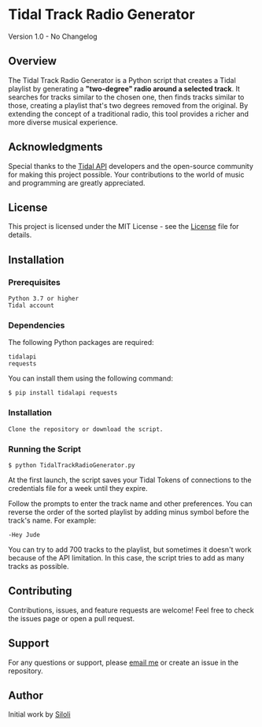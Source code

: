 # Tidal Track Radio Generator

Version 1.0 - No Changelog

## Overview

The Tidal Track Radio Generator is a Python script that creates a Tidal playlist by generating a **"two-degree" radio around a selected track**. It searches for tracks similar to the chosen one, then finds tracks similar to those, creating a playlist that's two degrees removed from the original. By extending the concept of a traditional radio, this tool provides a richer and more diverse musical experience.

## Acknowledgments

Special thanks to the [Tidal API](https://tidalapi.netlify.app/) developers and the open-source community for making this project possible. Your contributions to the world of music and programming are greatly appreciated.

## License

This project is licensed under the MIT License - see the [License](LICENSE) file for details.

## Installation

### Prerequisites

    Python 3.7 or higher
    Tidal account

### Dependencies

The following Python packages are required:

    tidalapi
    requests

You can install them using the following command:

    $ pip install tidalapi requests

### Installation

    Clone the repository or download the script.

### Running the Script

    $ python TidalTrackRadioGenerator.py

At the first launch, the script saves your Tidal Tokens of connections to the credentials file for a week until they expire.

Follow the prompts to enter the track name and other preferences.
You can reverse the order of the sorted playlist by adding minus symbol before the track's name.
For example:

    -Hey Jude

You can try to add 700 tracks to the playlist, but sometimes it doesn't work because of the API limitation. In this case, the script tries to add as many tracks as possible.

## Contributing

Contributions, issues, and feature requests are welcome! Feel free to check the issues page or open a pull request.

## Support

For any questions or support, please [email me](mailto:tidalsimilarity.anybody604@silomails.com?subject=Need%20Support%20with%20your%20incredible%20tool) or create an issue in the repository.

## Author

Initial work by [Siloli](https://github.com/siloli)
